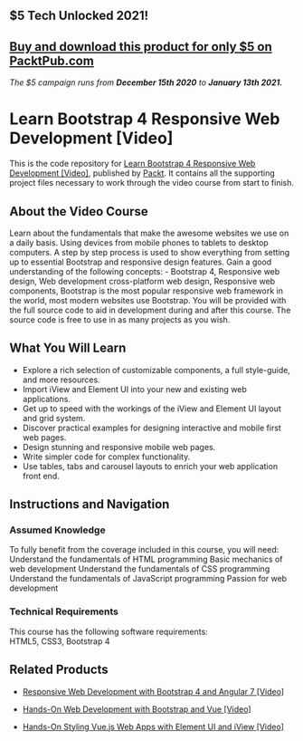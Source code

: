 ## $5 Tech Unlocked 2021!
[Buy and download this product for only $5 on PacktPub.com](https://www.packtpub.com/)
-----
*The $5 campaign         runs from __December 15th 2020__ to __January 13th 2021.__*

# Learn Bootstrap 4 Responsive Web Development [Video]
This is the code repository for [Learn Bootstrap 4 Responsive Web Development [Video]](https://www.packtpub.com/web-development/learn-bootstrap-4-responsive-web-development-video?utm_source=github&utm_medium=repository&utm_campaign=9781788995344), published by [Packt](https://www.packtpub.com/?utm_source=github). It contains all the supporting project files necessary to work through the video course from start to finish.
## About the Video Course
Learn about the fundamentals that make the awesome websites we use on a daily basis. Using devices from mobile phones to tablets to desktop computers. A step by step process is used to show everything from setting up to essential Bootstrap and responsive design features. Gain a good understanding of the following concepts: - Bootstrap 4, Responsive web design, Web development cross-platform web design, Responsive web components, Bootstrap is the most popular responsive web framework in the world, most modern websites use Bootstrap. You will be provided with the full source code to aid in development during and after this course. The source code is free to use in as many projects as you wish.

<H2>What You Will Learn</H2>
<DIV class=book-info-will-learn-text>
<UL>
<LI>Explore a rich selection of customizable components, a full style-guide, and more resources. 
<LI>Import iView and Element UI into your new and existing web applications. 
<LI>Get up to speed with the workings of the iView and Element UI layout and grid system. 
<LI>Discover practical examples for designing interactive and mobile first web pages. 
<LI>Design stunning and responsive mobile web pages. 
<LI>Write simpler code for complex functionality. 
<LI>Use tables, tabs and carousel layouts to enrich your web application front end. </LI></UL></DIV>

## Instructions and Navigation
### Assumed Knowledge
To fully benefit from the coverage included in this course, you will need:<br/>
Understand the fundamentals of HTML programming
Basic mechanics of web development
Understand the fundamentals of CSS programming
Understand the fundamentals of JavaScript programming
Passion for web development
### Technical Requirements
This course has the following software requirements:<br/>
HTML5, CSS3, Bootstrap 4

## Related Products
* [Responsive Web Development with Bootstrap 4 and Angular 7 [Video]](https://www.packtpub.com/web-development/responsive-web-development-bootstrap-4-and-angular-7-video?utm_source=github&utm_medium=repository&utm_campaign=9781789615272)

* [Hands-On Web Development with Bootstrap and Vue [Video]](https://www.packtpub.com/web-development/hands-web-development-bootstrap-and-vue-video?utm_source=github&utm_medium=repository&utm_campaign=9781789950779)

* [Hands-On Styling Vue.js Web Apps with Element UI and iView [Video]](https://www.packtpub.com/web-development/hands-styling-vuejs-web-apps-element-ui-and-iview-video?utm_source=github&utm_medium=repository&utm_campaign=9781789950083)
